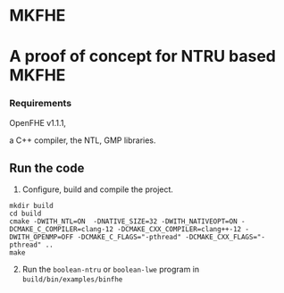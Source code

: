 # MKFHE
A proof of concept for NTRU based MKFHE
=====================================
### Requirements
OpenFHE v1.1.1, 

a C++ compiler, the NTL, GMP libraries.

## Run the code
1. Configure, build and compile the project.
```
mkdir build
cd build
cmake -DWITH_NTL=ON  -DNATIVE_SIZE=32 -DWITH_NATIVEOPT=ON -DCMAKE_C_COMPILER=clang-12 -DCMAKE_CXX_COMPILER=clang++-12 -DWITH_OPENMP=OFF -DCMAKE_C_FLAGS="-pthread" -DCMAKE_CXX_FLAGS="-pthread" ..
make 
```
2. Run the `boolean-ntru` or `boolean-lwe` program in `build/bin/examples/binfhe`

